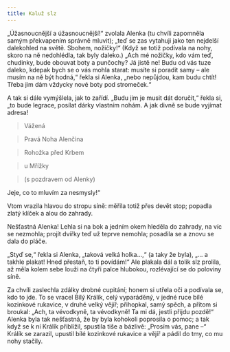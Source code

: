 ```yaml
---
title: Kaluž slz
---
```


„Úžasnoucnější a úžasnoucnější!“ zvolala Alenka (tu chvíli zapomněla samým překvapením správně mluvit); „teď se zas vytahuji jako ten nejdelší dalekohled na světě. Sbohem, nožičky!“ (Když se totiž podívala na nohy, skoro na ně nedohlédla, tak byly daleko.) „Ach mé nožičky, kdo vám teď, chudinky, bude obouvat boty a punčochy? Já jistě ne! Budu od vás tuze daleko, kdepak bych se o vás mohla starat: musíte si poradit samy – ale musím na ně být hodná,“ řekla si Alenka, „nebo nepůjdou, kam budu chtít! Třeba jim dám vždycky nové boty pod stromeček.“

  

A tak si dále vymýšlela, jak to zařídí. „Budu jim je musit dát doručit,“ řekla si, „to bude legrace, posílat dárky vlastním nohám. A jak divně se bude vyjímat adresa!

> Vážená

> Pravá Noha Alenčina

> Rohožka před Krbem

> u Mřížky

> (s pozdravem od Alenky)

Jeje, co to mluvím za nesmysly!“

Vtom vrazila hlavou do stropu síně: měřila totiž přes devět stop; popadla zlatý klíček a alou do zahrady.

Nešťastná Alenka! Lehla si na bok a jedním okem hleděla do zahrady, na víc se nezmohla; projít dvířky teď už teprve nemohla; posadila se a znovu se dala do pláče.

„Styď se,“ řekla si Alenka, „taková velká holka…,“ (a taky že byla), „… a takhle plakat! Hned přestaň, to ti povídám!“ Ale plakala dál a tolik slz prolila, až měla kolem sebe louži na čtyři palce hlubokou, rozlévající se do poloviny síně.

Za chvíli zaslechla zdálky drobné cupitání; honem si utřela oči a podívala se, kdo to jde. To se vracel Bílý Králík, celý vyparáděný, v jedné ruce bílé kozinkové rukavice, v druhé velký vějíř; přihopkal, samý spěch, a přitom si broukal: „Ach, ta vévodkyně, ta vévodkyně! Ta mi dá, jestli přijdu pozdě!“ Alenka byla tak nešťastná, že by byla kohokoli poprosila o pomoc; a tak když se k ní Králík přiblížil, spustila tiše a bázlivě: „Prosím vás, pane –“ Králík se zarazil, upustil bílé kozinkové rukavice a vějíř a pádil do tmy, co mu nohy stačily.

